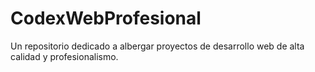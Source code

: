# CodexWebProfesional
Un repositorio dedicado a albergar proyectos de desarrollo web de alta calidad y profesionalismo.
